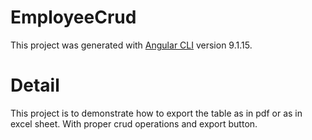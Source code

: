 # EmployeeCrud

This project was generated with [Angular CLI](https://github.com/angular/angular-cli) version 9.1.15.

# Detail

This project is to demonstrate how to export the table as in pdf or as in excel sheet.
With proper crud operations and export button.
